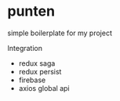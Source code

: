 # punten
simple boilerplate for my project

Integration
- redux saga
- redux persist
- firebase
- axios global api
